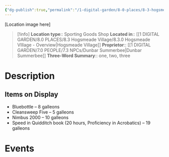 ```yaml
---
{"dg-publish":true,"permalink":"/1-digital-garden/8-0-places/8-3-hogsmeade-village/8-3-04-sprintwitches-sporting-needs/","tags":["#place","#hogsmeade","#shop"]}
---
```


[Location image here]
>[!info]
>**Location type**::  Sporting Goods Shop
>**Located in**:: [[1 DIGITAL GARDEN/8.0 PLACES/8.3 Hogsmeade Village/8.3.0 Hogsmeade VIllage - Overview\|Hogsmeade Village]]
>**Proprietor**:: [[1 DIGITAL GARDEN/7.0 PEOPLE/7.3 NPCs/Dunbar Summerbee\|Dunbar Summerbee]]
>**Three-Word Summary**:: one, two, three 

# Description


## Items on Display
- Bluebottle – 8 galleons
- Cleansweep Five – 5 galleons
- Nimbus 2000 – 10 galleons
- Speed in Quidditch book (20 hours, Proficiency in Acrobatics) – 19 galleons

# Events

